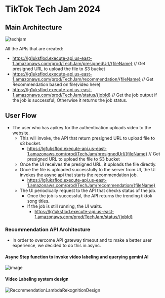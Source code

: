 # TikTok Tech Jam 2024 #

## Main Architecture ##

![techjam](https://github.com/ernraff/tech-jam-2024/assets/103540977/f7824a27-3c7d-48bc-9301-7b7a2eed4ce1)

All the APIs that are created:
- https://lg1uksflod.execute-api.us-east-1.amazonaws.com/prod/TechJam/presignedUrl/{fileName}   // Get presigned URL to upload the file to S3 bucket  
- https://lg1uksflod.execute-api.us-east-1.amazonaws.com/prod/TechJam/recommendation/{fileName} // Get Recommendation based on file(video here) 
- https://lg1uksflod.execute-api.us-east-1.amazonaws.com/prod/TechJam/status/{jobId} // Get the job output if the job is successful, Otherwise it returns the job status.

## User Flow ## 
- The user who has apikey for the authentication uploads video to the website.
  - This will invoke, the API that return presigned URL to upload file to s3 bucket.
    - https://lg1uksflod.execute-api.us-east-1.amazonaws.com/prod/TechJam/presignedUrl/{fileName}   // Get presigned URL to upload the file to S3 bucket  
  - Once the UI receives the presigned URL, it uploads the file directly.
  - Once the file is uploaded successfully to the server from UI, the UI invokes the async api that starts the recommendation job.
    - https://lg1uksflod.execute-api.us-east-1.amazonaws.com/prod/TechJam/recommendation/{fileName}
  - The UI periodically request to the API that checks status of the job.
    - Once the job is successful, the API returns the trending tiktok song titles.
    - If the job is still running, the UI waits.
       - https://lg1uksflod.execute-api.us-east-1.amazonaws.com/prod/TechJam/status/{jobId} 

### Recommendation API Architecture ###
- In order to overcome API gateway timeout and to make a better user experience, we decided to do this in async. 

#### Async Step function to invoke video labeling and querying gemini AI ####
![image](https://github.com/ernraff/tech-jam-2024/assets/103540977/aa41b2f7-badb-4b77-8089-1fef1822cb97)

#### Video Labeling system design ####
![RecommendationLambdaRekognitionDesign](https://github.com/ernraff/tech-jam-2024/assets/103540977/0909dc36-950e-4093-9e15-2e5f5ab5e97d)



